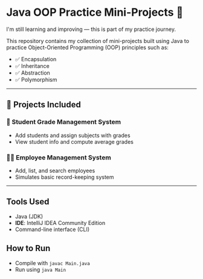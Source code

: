 # Java OOP Practice Mini-Projects 🚀

I'm still learning and improving — this is part of my practice journey.

This repository contains my collection of mini-projects built using Java to practice Object-Oriented Programming (OOP) principles such as:

- ✅ Encapsulation
- ✅ Inheritance
- ✅ Abstraction
- ✅ Polymorphism

---

## 🧠 Projects Included

### 📘 Student Grade Management System
- Add students and assign subjects with grades
- View student info and compute average grades

### 🧑‍💼 Employee Management System
- Add, list, and search employees
- Simulates basic record-keeping system
---

## Tools Used
- Java (JDK)
-  **IDE**: IntelliJ IDEA Community Edition
- Command-line interface (CLI)

## How to Run
- Compile with `javac Main.java`
- Run using `java Main`
